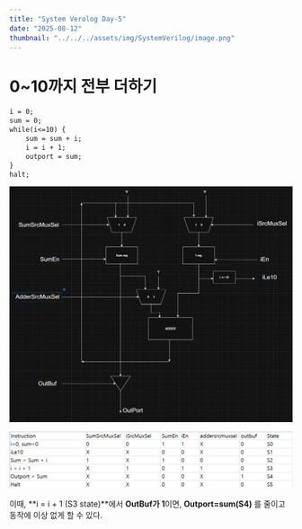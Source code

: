 ```yaml
---
title: "System Verolog Day-5"
date: "2025-08-12"
thumbnail: "../../../assets/img/SystemVerilog/image.png"
---
```


# 0~10까지 전부 더하기
```
i = 0;
sum = 0;
while(i<=10) {
    sum = sum + i;
    i = i + 1;
    outport = sum;
}
halt;
```
![alt text](<../../../assets/img/CPU/day_5/스크린샷 2025-08-12 101431.png>)

![alt text](<../../../assets/img/CPU/day_5/스크린샷 2025-08-12 103030.png>)

이때, **i = i + 1 (S3 state)**에서 **OutBuf가 1**이면, **Outport=sum(S4)** 를 줄이고 동작에 이상 없게 할 수 있다.

